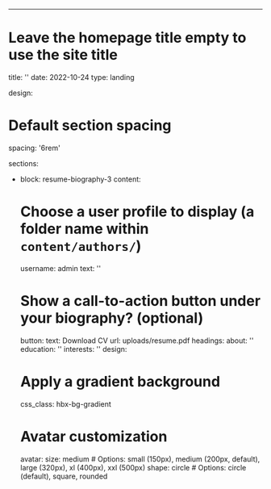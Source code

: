 ---

# Leave the homepage title empty to use the site title

title: ''
date: 2022-10-24
type: landing

design:

# Default section spacing

spacing: '6rem'

sections:

- block: resume-biography-3
  content:
  # Choose a user profile to display (a folder name within `content/authors/`)
  username: admin
  text: ''
  # Show a call-to-action button under your biography? (optional)
  button:
  text: Download CV
  url: uploads/resume.pdf
  headings:
  about: ''
  education: ''
  interests: ''
  design:
  # Apply a gradient background
  css_class: hbx-bg-gradient
  # Avatar customization
  avatar:
  size: medium # Options: small (150px), medium (200px, default), large (320px), xl (400px), xxl (500px)
  shape: circle # Options: circle (default), square, rounded
